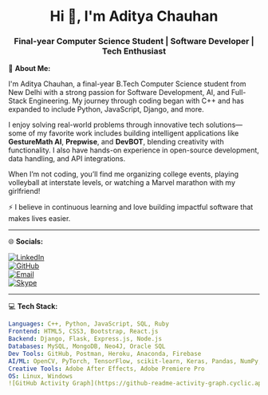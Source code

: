 <h1 align="center">Hi 👋, I'm Aditya Chauhan</h1>
<h3 align="center">Final-year Computer Science Student | Software Developer | Tech Enthusiast</h3>

💫 **About Me:**

I'm Aditya Chauhan, a final-year B.Tech Computer Science student from New Delhi with a strong passion for Software Development, AI, and Full-Stack Engineering. My journey through coding began with C++ and has expanded to include Python, JavaScript, Django, and more.

I enjoy solving real-world problems through innovative tech solutions—some of my favorite work includes building intelligent applications like **GestureMath AI**, **Prepwise**, and **DevBOT**, blending creativity with functionality. I also have hands-on experience in open-source development, data handling, and API integrations.

When I’m not coding, you’ll find me organizing college events, playing volleyball at interstate levels, or watching a Marvel marathon with my girlfriend!

⚡ I believe in continuous learning and love building impactful software that makes lives easier.

---

🌐 **Socials:**

[![LinkedIn](https://img.shields.io/badge/LinkedIn-0A66C2?style=flat&logo=linkedin&logoColor=white)](https://www.linkedin.com/in/aditya-chauhan-10196224a/)  
[![GitHub](https://img.shields.io/badge/GitHub-000?style=flat&logo=github&logoColor=white)](https://github.com/Aditya-chauhann)  
[![Email](https://img.shields.io/badge/Email-D14836?style=flat&logo=gmail&logoColor=white)](mailto:aaditya143chauhan@gmail.com)  
[![Skype](https://img.shields.io/badge/Skype-00AFF0?style=flat&logo=skype&logoColor=white)](skype:live:aaditya143chauhan?chat)

---

💻 **Tech Stack:**

```yaml
Languages: C++, Python, JavaScript, SQL, Ruby  
Frontend: HTML5, CSS3, Bootstrap, React.js  
Backend: Django, Flask, Express.js, Node.js  
Databases: MySQL, MongoDB, Neo4J, Oracle SQL  
Dev Tools: GitHub, Postman, Heroku, Anaconda, Firebase  
AI/ML: OpenCV, PyTorch, TensorFlow, scikit-learn, Keras, Pandas, NumPy, Matplotlib, Plotly  
Creative Tools: Adobe After Effects, Adobe Premiere Pro  
OS: Linux, Windows
![GitHub Activity Graph](https://github-readme-activity-graph.cyclic.app/graph?username=Aditya-chauhann&theme=react-dark)
